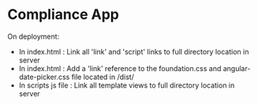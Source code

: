 # Compliance App

On deployment:
- In index.html 			: Link all 'link' and 'script' links to full directory location in server
- In index.html 			: Add a 'link' reference to the foundation.css and angular-date-picker.css file located in /dist/
- In scripts js file 	: Link all template views to full directory location in server 